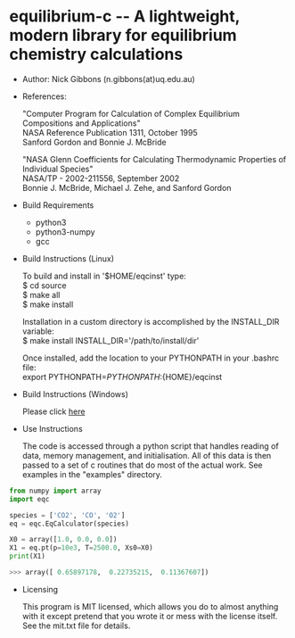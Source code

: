 # equilibrium-c -- A lightweight, modern library for equilibrium chemistry calculations

- Author: Nick Gibbons (n.gibbons(at)uq.edu.au)

- References:

    "Computer Program for Calculation of Complex Equilibrium Compositions and Applications"\
    NASA Reference Publication 1311, October 1995\
    Sanford Gordon and Bonnie J. McBride

    "NASA Glenn Coefficients for Calculating Thermodynamic Properties of Individual Species"\
    NASA/TP - 2002-211556, September 2002\
    Bonnie J. McBride, Michael J. Zehe, and Sanford Gordon

- Build Requirements

    + python3
    + python3-numpy
    + gcc

- Build Instructions (Linux)

    To build and install in '$HOME/eqcinst' type:\
    $ cd source\
    $ make all\
    $ make install


    Installation in a custom directory is accomplished by the INSTALL_DIR variable:\
    $ make install INSTALL_DIR='/path/to/install/dir'


    Once installed, add the location to your PYTHONPATH in your .bashrc file:\
    export PYTHONPATH=${PYTHONPATH}:${HOME}/eqcinst

- Build Instructions (Windows)

    Please click [here](./build_for_windows.md)


- Use Instructions

    The code is accessed through a python script that handles reading of data, memory management, and initialisation. All of this data is then passed to a set of c routines that do most of the actual work. See examples in the "examples" directory.

```python
from numpy import array
import eqc

species = ['CO2', 'CO', 'O2']
eq = eqc.EqCalculator(species)

X0 = array([1.0, 0.0, 0.0])
X1 = eq.pt(p=10e3, T=2500.0, Xs0=X0)
print(X1)

>>> array([ 0.65897178,  0.22735215,  0.11367607])
```

- Licensing

    This program is MIT licensed, which allows you do to almost anything with it except pretend that you wrote it or mess with the license itself. See the mit.txt file for details.

